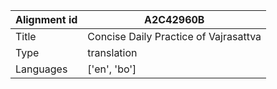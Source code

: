 |Alignment id | A2C42960B
| --- | --- 
|Title | Concise Daily Practice of Vajrasattva 
|Type | translation
|Languages | ['en', 'bo']